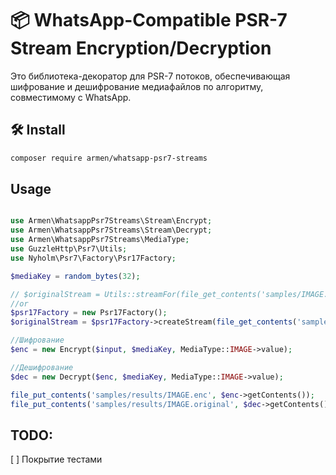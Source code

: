 # 📦 WhatsApp-Compatible PSR-7 Stream Encryption/Decryption

Это библиотека-декоратор для PSR-7 потоков, обеспечивающая шифрование и дешифрование медиафайлов по алгоритму, совместимому с WhatsApp.

## 🛠 Install

```bash
composer require armen/whatsapp-psr7-streams
```

## Usage

```php

use Armen\WhatsappPsr7Streams\Stream\Encrypt;
use Armen\WhatsappPsr7Streams\Stream\Decrypt;
use Armen\WhatsappPsr7Streams\MediaType;
use GuzzleHttp\Psr7\Utils;
use Nyholm\Psr7\Factory\Psr17Factory;

$mediaKey = random_bytes(32);

// $originalStream = Utils::streamFor(file_get_contents('samples/IMAGE.original'));
//or
$psr17Factory = new Psr17Factory();
$originalStream = $psr17Factory->createStream(file_get_contents('samples/IMAGE.original'));

//Шифрование
$enc = new Encrypt($input, $mediaKey, MediaType::IMAGE->value);

//Дешифрование
$dec = new Decrypt($enc, $mediaKey, MediaType::IMAGE->value);

file_put_contents('samples/results/IMAGE.enc', $enc->getContents());
file_put_contents('samples/results/IMAGE.original', $dec->getContents());
```

## TODO:

[ ] Покрытие тестами
